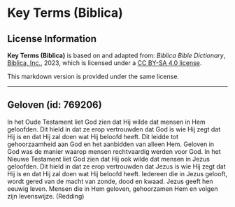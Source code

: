 # Key Terms (Biblica)

## License Information

**Key Terms (Biblica)** is based on and adapted from: _Biblica Bible Dictionary_, [Biblica, Inc.](https://www.biblica.com/), 2023, which is licensed under a [CC BY-SA 4.0 license](https://creativecommons.org/licenses/by-sa/4.0/legalcode.en).

This markdown version is provided under the same license.



--------------------------------

## Geloven (id: 769206)

In het Oude Testament liet God zien dat Hij wilde dat mensen in Hem geloofden. Dit hield in dat ze erop vertrouwden dat God is wie Hij zegt dat Hij is en dat Hij zal doen wat Hij beloofd heeft. Dit leidde tot gehoorzaamheid aan God en het aanbidden van alleen Hem. Geloven in God was de manier waarop mensen rechtvaardig werden voor God. In het Nieuwe Testament liet God zien dat Hij ook wilde dat mensen in Jezus geloofden. Dit hield in dat ze erop vertrouwden dat Jezus is wie Hij zegt dat Hij is en dat Hij zal doen wat Hij beloofd heeft. Iedereen die in Jezus gelooft, wordt gered van de macht van zonde, dood en kwaad. Jezus geeft hen eeuwig leven. Mensen die in Hem geloven, gehoorzamen Hem en volgen zijn levenswijze. (Redding)


